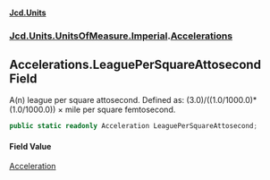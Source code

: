 #### [Jcd.Units](index.md 'index')
### [Jcd.Units.UnitsOfMeasure.Imperial](Jcd.Units.UnitsOfMeasure.Imperial.md 'Jcd.Units.UnitsOfMeasure.Imperial').[Accelerations](Accelerations.md 'Jcd.Units.UnitsOfMeasure.Imperial.Accelerations')

## Accelerations.LeaguePerSquareAttosecond Field

A(n) league per square attosecond. Defined as: (3.0)/((1.0/1000.0)*(1.0/1000.0)) × mile per square femtosecond.

```csharp
public static readonly Acceleration LeaguePerSquareAttosecond;
```

#### Field Value
[Acceleration](Acceleration.md 'Jcd.Units.UnitTypes.Acceleration')